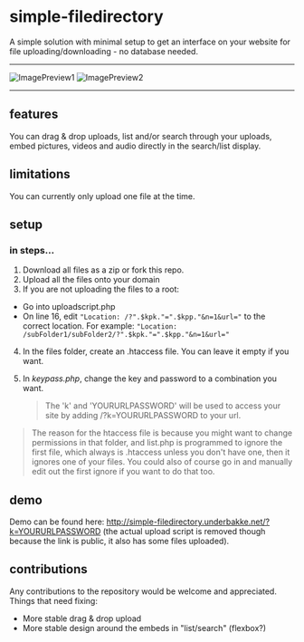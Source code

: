 # simple-filedirectory
A simple solution with minimal setup to get an interface on your website for file uploading/downloading - no database needed.
***
![ImagePreview1](http://i.imgur.com/HVEADcR.png "Image preview 1")
![ImagePreview2](http://i.imgur.com/o6bOoAT.png "Image preview 2")
***
## features
You can drag & drop uploads, list and/or search through your uploads, embed pictures, videos and audio directly in the search/list display.

## limitations
You can currently only upload one file at the time.

## setup
### in steps...
1. Download all files as a zip or fork this repo.
2. Upload all the files onto your domain
3. If you are not uploading the files to a root:
  * Go into uploadscript.php
  * On line 16, edit `"Location: /?".$kpk."=".$kpp."&n=1&url="` to the correct location. For example: `"Location: /subFolder1/subFolder2/?".$kpk."=".$kpp."&n=1&url="`
4. In the files folder, create an .htaccess file. You can leave it empty if you want.
5. In *keypass.php*, change the key and password to a combination you want.

    > The 'k' and 'YOURURLPASSWORD' will be used to access your site by adding /?k=YOURURLPASSWORD to your url.

> The reason for the htaccess file is because you might want to change permissions in that folder, and list.php is programmed to ignore the first file, which always is .htaccess unless you don't have one, then it ignores one of your files. You could also of course go in and manually edit out the first ignore if you want to do that too.

## demo
Demo can be found here: http://simple-filedirectory.underbakke.net/?k=YOURURLPASSWORD (the actual upload script is removed though because the link is public, it also has some files uploaded).

## contributions 
Any contributions to the repository would be welcome and appreciated. Things that need fixing:
* More stable drag & drop upload
* More stable design around the embeds in "list/search" (flexbox?)
